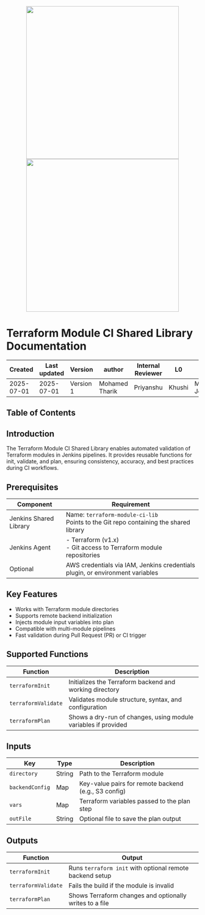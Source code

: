 <p align="center">
  <img src="https://github.com/user-attachments/assets/41f6bab5-6364-4125-ba54-2570c23fee89" width="400"/>
  <img src="https://github.com/user-attachments/assets/0bb6d105-b2fd-45ca-8935-6fe6f82f1753" width="400"/>
</p>

# Terraform Module CI Shared Library Documentation
| Created        | Last updated      | Version         | author|  Internal Reviewer | L0 | L1 | L2|
|----------------|----------------|-----------------|-----------------|-----|------|----|----|
| 2025-07-01  | 2025-07-01   |     Version 1         |  Mohamed Tharik |Priyanshu|Khushi|Mukul Joshi |Piyush Upadhyay|

## Table of Contents 

## Introduction
The Terraform Module CI Shared Library enables automated validation of Terraform modules in Jenkins pipelines. It provides reusable functions for init, validate, and plan, ensuring consistency, accuracy, and best practices during CI workflows.

## Prerequisites

| Component              | Requirement                                                                 |
|------------------------|-----------------------------------------------------------------------------|
| Jenkins Shared Library | Name: `terraform-module-ci-lib`<br>Points to the Git repo containing the shared library |
| Jenkins Agent          | - Terraform (v1.x)<br>- Git access to Terraform module repositories         |
| Optional               | AWS credentials via IAM, Jenkins credentials plugin, or environment variables |

## Key Features
- Works with Terraform module directories
- Supports remote backend initialization
- Injects module input variables into plan
- Compatible with multi-module pipelines
- Fast validation during Pull Request (PR) or CI trigger

## Supported Functions
| Function            | Description                                                    |
| ------------------- | -------------------------------------------------------------- |
| `terraformInit`     | Initializes the Terraform backend and working directory        |
| `terraformValidate` | Validates module structure, syntax, and configuration          |
| `terraformPlan`     | Shows a dry-run of changes, using module variables if provided |

## Inputs 
| Key             | Type   | Description                                          |
| --------------- | ------ | ---------------------------------------------------- |
| `directory`     | String |Path to the Terraform module                         |
| `backendConfig` | Map    | Key-value pairs for remote backend (e.g., S3 config) |
| `vars`          | Map    | Terraform variables passed to the plan step          |
| `outFile`       | String |  Optional file to save the plan output                |

## Outputs
| Function            | Output                                                   |
| ------------------- | -------------------------------------------------------- |
| `terraformInit`     | Runs `terraform init` with optional remote backend setup |
| `terraformValidate` | Fails the build if the module is invalid                 |
| `terraformPlan`     | Shows Terraform changes and optionally writes to a file  |

